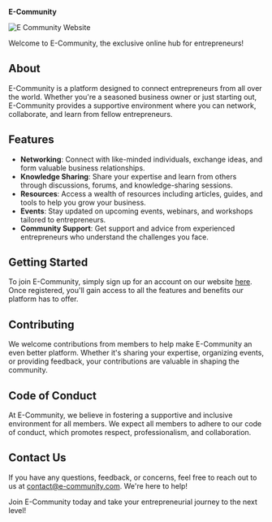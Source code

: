 **E-Community**

![E Community Website](https://github.com/RahulDasari1/ecommunity_website/assets/101777162/23df1313-4069-49b3-8632-cd04e7993b75)

Welcome to E-Community, the exclusive online hub for entrepreneurs!

## About
E-Community is a platform designed to connect entrepreneurs from all over the world. Whether you're a seasoned business owner or just starting out, E-Community provides a supportive environment where you can network, collaborate, and learn from fellow entrepreneurs.

## Features
- **Networking**: Connect with like-minded individuals, exchange ideas, and form valuable business relationships.
- **Knowledge Sharing**: Share your expertise and learn from others through discussions, forums, and knowledge-sharing sessions.
- **Resources**: Access a wealth of resources including articles, guides, and tools to help you grow your business.
- **Events**: Stay updated on upcoming events, webinars, and workshops tailored to entrepreneurs.
- **Community Support**: Get support and advice from experienced entrepreneurs who understand the challenges you face.

## Getting Started
To join E-Community, simply sign up for an account on our website [here](#). Once registered, you'll gain access to all the features and benefits our platform has to offer.

## Contributing
We welcome contributions from members to help make E-Community an even better platform. Whether it's sharing your expertise, organizing events, or providing feedback, your contributions are valuable in shaping the community.

## Code of Conduct
At E-Community, we believe in fostering a supportive and inclusive environment for all members. We expect all members to adhere to our code of conduct, which promotes respect, professionalism, and collaboration.

## Contact Us
If you have any questions, feedback, or concerns, feel free to reach out to us at [contact@e-community.com](mailto:contact@e-community.com). We're here to help!

Join E-Community today and take your entrepreneurial journey to the next level!

